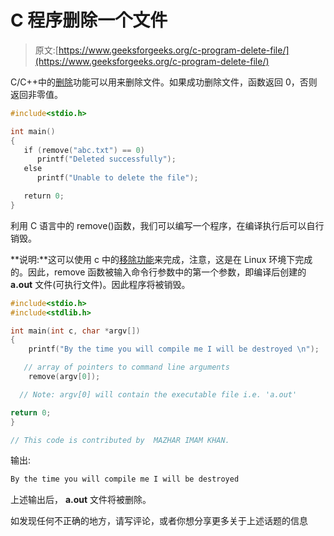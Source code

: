 # C 程序删除一个文件

> 原文:[https://www.geeksforgeeks.org/c-program-delete-file/](https://www.geeksforgeeks.org/c-program-delete-file/)

C/C++中的[删除](http://www.cplusplus.com/reference/cstdio/remove/)功能可以用来删除文件。如果成功删除文件，函数返回 0，否则返回非零值。

```cpp
#include<stdio.h>

int main()
{
   if (remove("abc.txt") == 0)
      printf("Deleted successfully");
   else
      printf("Unable to delete the file");

   return 0;
}
```

利用 C 语言中的 remove()函数，我们可以编写一个程序，在编译执行后可以自行销毁。

**说明:**这可以使用 c 中的[移除功能](https://www.geeksforgeeks.org/c-program-delete-file/)来完成，注意，这是在 Linux 环境下完成的。因此，remove 函数被输入命令行参数中的第一个参数，即编译后创建的 **a.out** 文件(可执行文件)。因此程序将被销毁。

```cpp
#include<stdio.h>
#include<stdlib.h>

int main(int c, char *argv[])
{
    printf("By the time you will compile me I will be destroyed \n");

   // array of pointers to command line arguments
    remove(argv[0]);    

  // Note: argv[0] will contain the executable file i.e. 'a.out'

return 0;
}

// This code is contributed by  MAZHAR IMAM KHAN.
```

输出:

```cpp
By the time you will compile me I will be destroyed

```

上述输出后， **a.out** 文件将被删除。

如发现任何不正确的地方，请写评论，或者你想分享更多关于上述话题的信息